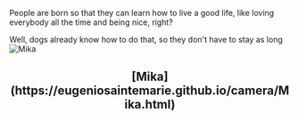 People are born so that they can learn how to live a good life, like loving everybody all the time and being nice, right?

Well, dogs already know how to do that, so they don't have to stay as long
![Mika]({{site.baseurl}}/img/posts/in-post/2022-01-04-Mika.jpg)
<h2 style="text-align: center;">[Mika](https://eugeniosaintemarie.github.io/camera/Mika.html)</h2>